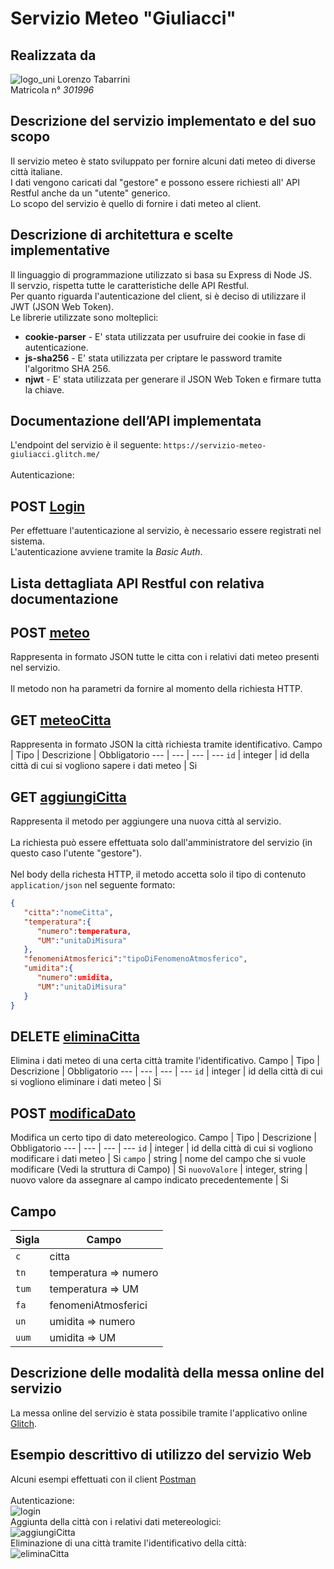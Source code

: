 # Servizio Meteo "Giuliacci"
## Realizzata da
![logo_uni](https://cdn.glitch.com/a7534710-3f80-4858-a492-a3c69bf1b400%2Flogo_sti.png?v=1624532887636)
Lorenzo Tabarrini <br>
Matricola n° *301996*

## Descrizione del servizio implementato e del suo scopo

Il servizio meteo è stato sviluppato per fornire alcuni dati meteo di diverse città italiane.<br> I dati vengono caricati dal "gestore" e possono
essere richiesti all' API Restful anche da un "utente" generico. <br>Lo scopo del servizio è quello di fornire i dati meteo al client.

## Descrizione di architettura e scelte implementative

Il linguaggio di programmazione utilizzato si basa su Express di Node JS.<br>Il servzio, rispetta tutte le caratteristiche delle API Restful.
<br>Per quanto riguarda l'autenticazione del client, si è deciso di utilizzare il JWT (JSON Web Token). <br>Le librerie utilizzate sono molteplici:<br>
<ul>
  <li><b>cookie-parser</b> - E' stata utilizzata per usufruire dei cookie in fase di autenticazione.</li>
  <li><b>js-sha256</b> - E' stata utilizzata per criptare le password tramite l'algoritmo SHA 256.</li> 
  <li><b>njwt</b> - E' stata utilizzata per generare il JSON Web Token e firmare tutta la chiave.</li>
</ul>

## Documentazione dell’API implementata
L'endpoint del servizio è il seguente: `https://servizio-meteo-giuliacci.glitch.me/`
<br><br>
Autenticazione:
## POST [Login](https://servizio-meteo-giuliacci.glitch.me/meteo/login)
Per effettuare l'autenticazione al servizio, è necessario essere registrati nel sistema. <br>L'autenticazione avviene tramite la *Basic Auth*.

## Lista dettagliata API Restful con relativa documentazione
## POST [meteo](https://servizio-meteo-giuliacci.glitch.me/meteo) 
Rappresenta in formato JSON tutte le citta con i relativi dati meteo presenti nel servizio.
<br><br>Il metodo non ha parametri da fornire al momento della richiesta HTTP.
## GET [meteoCitta](https://servizio-meteo-giuliacci.glitch.me/meteo/meteoCitta)
Rappresenta in formato JSON la città richiesta tramite identificativo.
Campo | Tipo | Descrizione | Obbligatorio
--- | --- | --- | --- 
`id` | integer | id della città di cui si vogliono sapere i dati meteo | Si
## GET [aggiungiCitta](https://servizio-meteo-giuliacci.glitch.me/meteo/aggiungiCitta)
Rappresenta il metodo per aggiungere una nuova città al servizio. <br><br>La richiesta può essere effettuata
solo dall'amministratore del servizio (in questo caso l'utente "gestore").<br><br>Nel body della richesta HTTP, il metodo accetta solo 
il tipo di contenuto `application/json` nel seguente formato:<br>
```json
{
   "citta":"nomeCitta",
   "temperatura":{
      "numero":temperatura,
      "UM":"unitaDiMisura"
   },
   "fenomeniAtmosferici":"tipoDiFenomenoAtmosferico",
   "umidita":{
      "numero":umidita,
      "UM":"unitaDiMisura"
   }
}
```
## DELETE [eliminaCitta](https://servizio-meteo-giuliacci.glitch.me/meteo/eliminaCitta)
Elimina i dati meteo di una certa città tramite l'identificativo.
Campo | Tipo | Descrizione | Obbligatorio
--- | --- | --- | --- 
`id` | integer | id della città di cui si vogliono eliminare i dati meteo | Si
## POST [modificaDato](https://servizio-meteo-giuliacci.glitch.me/meteo/modificaDato)
Modifica un certo tipo di dato metereologico.
Campo | Tipo | Descrizione | Obbligatorio
--- | --- | --- | --- 
`id` | integer | id della città di cui si vogliono modificare i dati meteo | Si
`campo` | string | nome del campo che si vuole modificare (Vedi la struttura di Campo) | Si
`nuovoValore` | integer, string | nuovo valore da assegnare al campo indicato precedentemente | Si
## Campo
Sigla | Campo
| --- | --- 
`c` | citta 
`tn` | temperatura => numero
`tum` | temperatura => UM
`fa` | fenomeniAtmosferici
`un` | umidita => numero
`uum` | umidita => UM
## Descrizione delle modalità della messa online del servizio
La messa online del servizio è stata possibile tramite l'applicativo online [Glitch](https://glitch.com/). 
## Esempio descrittivo di utilizzo del servizio Web
Alcuni esempi effettuati con il client [Postman](https://www.postman.com/)<br><br>
Autenticazione:<br>
![login](https://cdn.glitch.com/a7534710-3f80-4858-a492-a3c69bf1b400%2Flogin.PNG?v=1624556674161)
<br>
Aggiunta della città con i relativi dati metereologici:<br>
![aggiungiCitta](https://cdn.glitch.com/a7534710-3f80-4858-a492-a3c69bf1b400%2Faggiungi.PNG?v=1624556669320)
<br>
Eliminazione di una città tramite l'identificativo della città:<br>
![eliminaCitta](https://cdn.glitch.com/a7534710-3f80-4858-a492-a3c69bf1b400%2Felimina.PNG?v=1624556671069)
<br><br><br>

